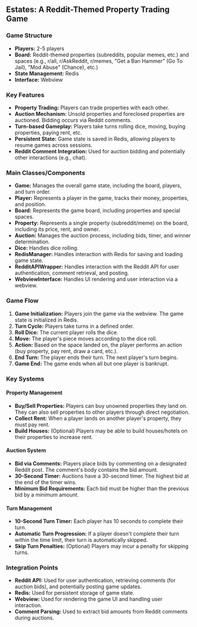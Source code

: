 ## Estates: A Reddit-Themed Property Trading Game

### Game Structure

* **Players:** 2-5 players
* **Board:**  Reddit-themed properties (subreddits, popular memes, etc.) and spaces (e.g., r/all, r/AskReddit, r/memes,  "Get a Ban Hammer" (Go To Jail), "Mod Abuse" (Chance), etc.)
* **State Management:** Redis
* **Interface:** Webview

### Key Features

* **Property Trading:** Players can trade properties with each other.
* **Auction Mechanism:**  Unsold properties and foreclosed properties are auctioned. Bidding occurs via Reddit comments.
* **Turn-based Gameplay:**  Players take turns rolling dice, moving, buying properties, paying rent, etc.
* **Persistent State:** Game state is saved in Redis, allowing players to resume games across sessions.
* **Reddit Comment Integration:** Used for auction bidding and potentially other interactions (e.g., chat).


### Main Classes/Components

* **Game:** Manages the overall game state, including the board, players, and turn order.
* **Player:** Represents a player in the game, tracks their money, properties, and position.
* **Board:** Represents the game board, including properties and special spaces.
* **Property:**  Represents a single property (subreddit/meme) on the board, including its price, rent, and owner.
* **Auction:**  Manages the auction process, including bids, timer, and winner determination.
* **Dice:**  Handles dice rolling.
* **RedisManager:**  Handles interaction with Redis for saving and loading game state.
* **RedditAPIWrapper:** Handles interaction with the Reddit API for user authentication, comment retrieval, and posting.
* **WebviewInterface:** Handles UI rendering and user interaction via a webview.


### Game Flow

1. **Game Initialization:**  Players join the game via the webview. The game state is initialized in Redis.
2. **Turn Cycle:** Players take turns in a defined order.
3. **Roll Dice:** The current player rolls the dice.
4. **Move:** The player's piece moves according to the dice roll.
5. **Action:** Based on the space landed on, the player performs an action (buy property, pay rent, draw a card, etc.).
6. **End Turn:** The player ends their turn.  The next player's turn begins.
7. **Game End:** The game ends when all but one player is bankrupt.


### Key Systems

#### Property Management

* **Buy/Sell Properties:** Players can buy unowned properties they land on. They can also sell properties to other players through direct negotiation.
* **Collect Rent:** When a player lands on another player's property, they must pay rent.
* **Build Houses:**  (Optional) Players may be able to build houses/hotels on their properties to increase rent.


#### Auction System

* **Bid via Comments:** Players place bids by commenting on a designated Reddit post. The comment's body contains the bid amount.
* **30-Second Timer:**  Auctions have a 30-second timer.  The highest bid at the end of the timer wins.
* **Minimum Bid Requirements:**  Each bid must be higher than the previous bid by a minimum amount.


#### Turn Management

* **10-Second Turn Timer:** Each player has 10 seconds to complete their turn.
* **Automatic Turn Progression:** If a player doesn't complete their turn within the time limit, their turn is automatically skipped.
* **Skip Turn Penalties:** (Optional) Players may incur a penalty for skipping turns.


### Integration Points

* **Reddit API:**  Used for user authentication, retrieving comments (for auction bids), and potentially posting game updates.
* **Redis:**  Used for persistent storage of game state.
* **Webview:** Used for rendering the game UI and handling user interaction.
* **Comment Parsing:** Used to extract bid amounts from Reddit comments during auctions.

